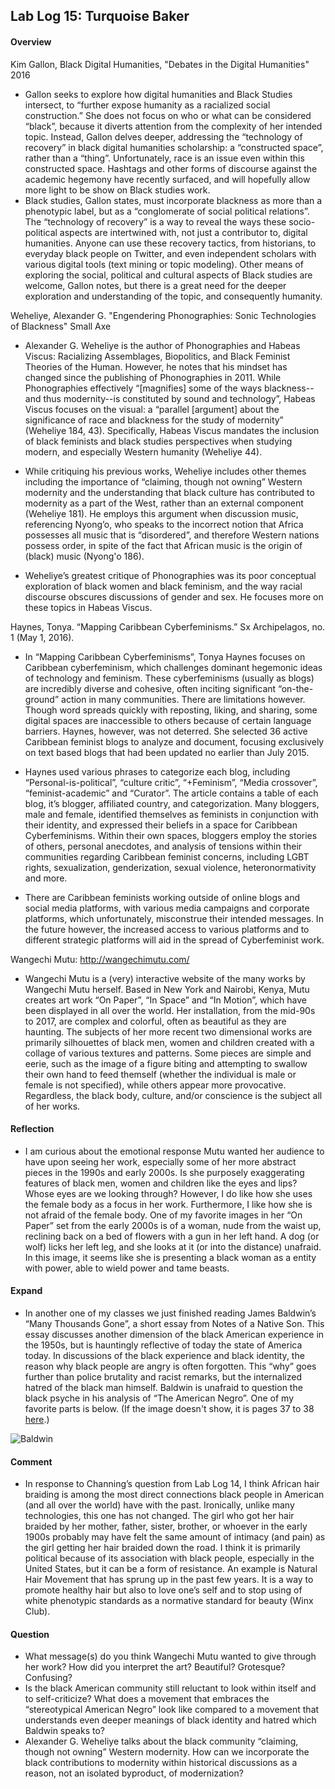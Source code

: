 ## Lab Log 15: Turquoise Baker

#### Overview

Kim Gallon, Black Digital Humanities, "Debates in the Digital Humanities" 2016

- Gallon seeks to explore how digital humanities and Black Studies intersect, to “further expose humanity as a racialized social construction.” She does not focus on who or what can be considered “black”, because it diverts attention from the complexity of her intended topic. Instead, Gallon delves deeper, addressing the “technology of recovery” in black digital humanities scholarship: a “constructed space”, rather than a “thing”. Unfortunately, race is an issue even within this constructed space. Hashtags and other forms of discourse against the academic hegemony have recently surfaced, and will hopefully allow more light to be show on Black studies work. 
- Black studies, Gallon states, must incorporate blackness as more than a phenotypic label, but as a “conglomerate of social political relations”. The “technology of recovery” is a way to reveal the ways these socio-political aspects are intertwined with, not just a contributor to, digital humanities. Anyone can use these recovery tactics, from historians, to everyday black people on Twitter, and even independent scholars with various digital tools (text mining or topic modeling). Other means of exploring the social, political and cultural aspects of Black studies are welcome, Gallon notes, but there is a great need for the deeper exploration and understanding of the topic, and consequently humanity. 

Weheliye, Alexander G. "Engendering Phonographies: Sonic Technologies of Blackness" Small Axe

- Alexander G. Weheliye is the author of Phonographies and Habeas Viscus: Racializing Assemblages, Biopolitics, and Black Feminist Theories of the Human. However, he notes that his mindset has changed since the publishing of Phonographies in 2011. While Phonographies effectively “[magnifies] some of the ways blackness--and thus modernity--is constituted by sound and technology”, Habeas Viscus focuses on the visual: a “parallel [argument] about the significance of race and blackness for the study of modernity” (Weheliye 184, 43). Specifically, Habeas Viscus mandates the inclusion of black feminists and black studies perspectives when studying modern, and especially Western humanity (Weheliye 44). 

- While critiquing his previous works, Weheliye includes other themes including the importance of “claiming, though not owning” Western modernity and the understanding that black culture has contributed to modernity as a part of the West, rather than an external component (Weheliye 181). He employs this argument when discussion music, referencing Nyong’o, who speaks to the incorrect notion that Africa possesses all music that is “disordered”, and therefore Western nations possess order, in spite of the fact that African music is the origin of (black) music (Nyong'o 186). 

- Weheliye’s greatest critique of Phonographies was its poor conceptual exploration of black women and black feminism, and the way racial discourse obscures discussions of gender and sex. He focuses more on these topics in Habeas Viscus.

Haynes, Tonya. “Mapping Caribbean Cyberfeminisms.” Sx Archipelagos, no. 1 (May 1, 2016).

- In “Mapping Caribbean Cyberfeminisms”, Tonya Haynes focuses on Caribbean cyberfeminism, which challenges dominant hegemonic ideas of technology and feminism. These cyberfeminisms (usually as blogs) are incredibly diverse and cohesive, often inciting significant “on-the-ground” action in many communities. There are limitations however. Though word spreads quickly with reposting, liking, and sharing, some digital spaces are inaccessible to others because of certain language barriers.  Haynes, however, was not deterred. She selected 36 active Caribbean feminist blogs to analyze and document, focusing exclusively on text based blogs that had been updated no earlier than July 2015.

- Haynes used various phrases to categorize each blog, including “Personal-is-political”, “culture critic”, “+Feminism”, “Media crossover”, “feminist-academic” and “Curator”. The article contains a table of each blog, it’s blogger, affiliated country, and categorization. Many bloggers, male and female, identified themselves as feminists in conjunction with their identity, and expressed their beliefs in a space for Caribbean Cyberfeminisms. Within their own spaces, bloggers employ the stories of others, personal anecdotes, and analysis of tensions within their communities regarding Caribbean feminist concerns, including LGBT rights, sexualization, genderization, sexual violence, heteronormativity and more.

- There are Caribbean feminists working outside of online blogs and social media platforms, with various media campaigns and corporate platforms, which unfortunately, misconstrue their intended messages. In the future however, the increased access to various platforms and to different strategic platforms will aid in the spread of Cyberfeminist work. 

Wangechi Mutu: http://wangechimutu.com/

- Wangechi Mutu is a (very) interactive website of the many works by Wangechi Mutu herself. Based in New York and Nairobi, Kenya, Mutu creates art work “On Paper”, “In Space” and “In Motion”, which have been displayed in all over the world. Her installation, from the mid-90s to 2017, are complex and colorful, often as beautiful as they are haunting. The subjects of her more recent two dimensional works are primarily silhouettes of black men, women and children created with a collage of various textures and patterns. Some pieces are simple and eerie, such as the image of a figure biting and attempting to swallow their own hand to feed themself (whether the individual is male or female is not specified), while others appear more provocative. Regardless, the black body, culture, and/or conscience is the subject all of her works. 

#### Reflection

- I am curious about the emotional response Mutu wanted her audience to have upon seeing her work, especially some of her more abstract pieces in the 1990s and early 2000s. Is she purposely exaggerating features of black men, women and children like the eyes and lips? Whose eyes are we looking through? However, I do like how she uses the female body as a focus in her work. Furthermore, I like how she is not afraid of the female body. One of my favorite images in her “On Paper” set from the early 2000s is of a woman, nude from the waist up, reclining back on a bed of flowers with a gun in her left hand. A dog (or wolf) licks her left leg, and she looks at it (or into the distance) unafraid. In this image, it seems like she is presenting a black woman as a entity with power, able to wield power and tame beasts. 

#### Expand
- In another one of my classes we just finished reading James Baldwin’s “Many Thousands Gone”, a short essay from Notes of a Native Son. This essay discusses another dimension of the black American experience in the 1950s, but is hauntingly reflective of today the state of America today. In discussions of the black experience and black identity, the reason why black people are angry is often forgotten. This “why” goes further than police brutality and racist remarks, but the internalized hatred of the black man himself. Baldwin is unafraid to question the black psyche in his analysis of “The American Negro”. One of my favorite parts is below. (If the image doesn't show, it is pages 37 to 38 [here](https://books.google.com/books?id=HDnxq1cyEq4C&pg=PA37&lpg=PA37&dq=let+us+refrain+from+inquiring+at+the+moment+whether+or+not+he+actually+exists+for+we+believe+that+he+exists+baldwin&source=bl&ots=zLpgDhtyNJ&sig=kpk90H4SWEBmvgq-OCZoKru0lNM&hl=en&sa=X&ved=0ahUKEwiP8J7JsLPTAhXEbSYKHRVzCmoQ6AEILzAE#v=onepage&q=let%20us%20refrain%20from%20inquiring%20at%20the%20moment%20whether%20or%20not%20he%20actually%20exists%20for%20we%20believe%20that%20he%20exists%20baldwin&f=false).)

![Baldwin](https://lh3.googleusercontent.com/4QUfrKkyQiiaX9CAfZvQ_19nUbWgIwmclrILdKj3rrwW9xxBedQtOmpLn0IXJwlGnYQeNEe45S1Uxhfewdgia5JjfMnfUAVISjh9TedadAfiTLrQStoP35dEZDPOkhjmnWzlgGa4_VDBAt4d-mPoeCMXVQCWvD4v-NFSnj0GHiB-JNySNADL4GWEnRXNjNfPPAxVhFqmWQLBkfhobPCDsoLc9tkAgqKNb5dTjgcApej4CmfrM9rXt3IjenoSjJToXruCpXXfN5k__4ZJIISx_5-hAM7Hfhx0-7GvO0rOA_LuevBpF_WEdh3Q_BNqcT_aMb1-HVmb8kjXUr81CT1jKWHnUfRw_EvGuzjFdK3DGH4c3lfyXld5lrC0Yz2MEt0cGlVMqD4zoY0aN6HNHKhtWqmfoMq8JF-Rm1WjJo9mG2NMNql8qQfo4N1LPnv5CE4jGSlwnqJp2ol7V6AS8QbkjkoBNzRWW4uvIHofflejcWpsULbNCyqRUDXPngBCZqgBonUZY5sSdD6YixZSbiZFPqnQj6cwzHf9t1SEZ48DJLNueP2lyJEjSamEtnFgwwDx95kgZ1iOn-HtBzP8VoarlqAvFUFCTr-z4C-gIWHxRlH0sKzhOqM=w895-h630-no)

#### Comment

- In response to Channing’s question from Lab Log 14, I think African hair braiding is among the most direct connections black people in American (and all over the world) have with the past. Ironically, unlike many technologies, this one has not changed. The girl who got her hair braided by her mother, father, sister, brother, or whoever in the early 1900s probably may have felt the same amount of intimacy (and pain) as the girl getting her hair braided down the road. I think it is primarily political because of its association with black people, especially in the United States, but it can be a form of resistance. An example is Natural Hair Movement that has sprung up in the past few years. It is a way to promote healthy hair but also to love one’s self and to stop using of white phenotypic standards as a normative standard for beauty (Winx Club). 

#### Question

- What message(s) do you think Wangechi Mutu wanted to give through her work? How did you interpret the art? Beautiful? Grotesque? Confusing?
- Is the black American community still reluctant to look within itself and to self-criticize? What does a movement that embraces the “stereotypical American Negro” look like compared to a movement that understands even deeper meanings of black identity and hatred which Baldwin speaks to? 
- Alexander G. Weheliye talks about the black community “claiming, though not owning” Western modernity. How can we incorporate the black contributions to modernity within historical discussions as a reason, not an isolated byproduct, of modernization? 

